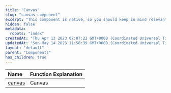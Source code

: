 ```yaml
---
title: "Canvas"
slug: "canvas-component"
excerpt: "This component is native, so you should keep in mind relevant limits when using it."
hidden: false
metadata: 
  robots: "index"
createdAt: "Thu Apr 13 2023 07:07:22 GMT+0000 (Coordinated Universal Time)"
updatedAt: "Sun May 14 2023 11:58:39 GMT+0000 (Coordinated Universal Time)"
layout: "default"
parent: "Components"
has_children: true
---
```

| Name                   | Function Explanation |
| :--------------------- | :------------------- |
| [canvas](doc:canvas-1) | Canvas               |
